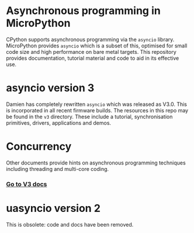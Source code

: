 # Asynchronous programming in MicroPython

CPython supports asynchronous programming via the `asyncio` library.
MicroPython provides `asyncio` which is a subset of this, optimised for small
code size and high performance on bare metal targets. This repository provides
documentation, tutorial material and code to aid in its effective use.

# asyncio version 3

Damien has completely rewritten `asyncio` which was released as V3.0. This is
incorporated in all recent firmware builds. The resources in this repo may be found in the
`v3` directory. These include a tutorial, synchronisation primitives, drivers,
applications and demos.

# Concurrency

Other documents provide hints on asynchronous programming techniques including
threading and multi-core coding.

### [Go to V3 docs](./v3/README.md)

# uasyncio version 2

This is obsolete: code and docs have been removed.
